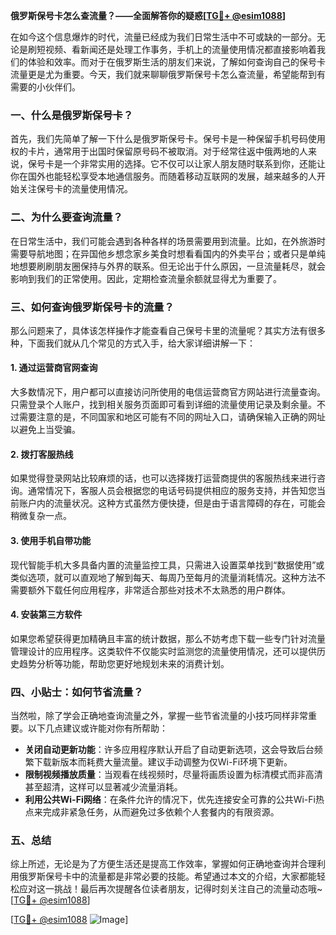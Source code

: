 **俄罗斯保号卡怎么查流量？——全面解答你的疑惑[[TG💪+ @esim1088](https://t.me/s/esim1088)]**

在如今这个信息爆炸的时代，流量已经成为我们日常生活中不可或缺的一部分。无论是刷短视频、看新闻还是处理工作事务，手机上的流量使用情况都直接影响着我们的体验和效率。而对于在俄罗斯生活的朋友们来说，了解如何查询自己的保号卡流量更是尤为重要。今天，我们就来聊聊俄罗斯保号卡怎么查流量，希望能帮到有需要的小伙伴们。

### 一、什么是俄罗斯保号卡？

首先，我们先简单了解一下什么是俄罗斯保号卡。保号卡是一种保留手机号码使用权的卡片，通常用于出国时保留原号码不被取消。对于经常往返中俄两地的人来说，保号卡是一个非常实用的选择。它不仅可以让家人朋友随时联系到你，还能让你在国外也能轻松享受本地通信服务。而随着移动互联网的发展，越来越多的人开始关注保号卡的流量使用情况。

### 二、为什么要查询流量？

在日常生活中，我们可能会遇到各种各样的场景需要用到流量。比如，在外旅游时需要导航地图；在异国他乡想念家乡美食时想看看国内的外卖平台；或者只是单纯地想要刷刷朋友圈保持与外界的联系。但无论出于什么原因，一旦流量耗尽，就会影响到我们的正常使用。因此，定期检查流量余额就显得尤为重要了。

### 三、如何查询俄罗斯保号卡的流量？

那么问题来了，具体该怎样操作才能查看自己保号卡里的流量呢？其实方法有很多种，下面我们就从几个常见的方式入手，给大家详细讲解一下：

#### 1. **通过运营商官网查询**
大多数情况下，用户都可以直接访问所使用的电信运营商官方网站进行流量查询。只需登录个人账户，找到相关服务页面即可看到详细的流量使用记录及剩余量。不过需要注意的是，不同国家和地区可能有不同的网址入口，请确保输入正确的网址以避免上当受骗。

#### 2. **拨打客服热线**
如果觉得登录网站比较麻烦的话，也可以选择拨打运营商提供的客服热线来进行咨询。通常情况下，客服人员会根据您的电话号码提供相应的服务支持，并告知您当前账户内的流量状况。这种方式虽然方便快捷，但是由于语言障碍的存在，可能会稍微复杂一点。

#### 3. **使用手机自带功能**
现代智能手机大多具备内置的流量监控工具，只需进入设置菜单找到“数据使用”或类似选项，就可以直观地了解到每天、每周乃至每月的流量消耗情况。这种方法不需要额外下载任何应用程序，非常适合那些对技术不太熟悉的用户群体。

#### 4. **安装第三方软件**
如果您希望获得更加精确且丰富的统计数据，那么不妨考虑下载一些专门针对流量管理设计的应用程序。这类软件不仅能实时监测您的流量使用情况，还可以提供历史趋势分析等功能，帮助您更好地规划未来的消费计划。

### 四、小贴士：如何节省流量？

当然啦，除了学会正确地查询流量之外，掌握一些节省流量的小技巧同样非常重要。以下几点建议或许能对你有所帮助：

- **关闭自动更新功能**：许多应用程序默认开启了自动更新选项，这会导致后台频繁下载新版本而耗费大量流量。建议手动调整为仅Wi-Fi环境下更新。
- **限制视频播放质量**：当观看在线视频时，尽量将画质设置为标清模式而非高清甚至超清，这样可以显著减少流量消耗。
- **利用公共Wi-Fi网络**：在条件允许的情况下，优先连接安全可靠的公共Wi-Fi热点来完成非紧急任务，从而避免过多依赖个人套餐内的有限资源。

### 五、总结

综上所述，无论是为了方便生活还是提高工作效率，掌握如何正确地查询并合理利用俄罗斯保号卡中的流量都是非常必要的技能。希望通过本文的介绍，大家都能轻松应对这一挑战！最后再次提醒各位读者朋友，记得时刻关注自己的流量动态哦~ [[TG💪+ @esim1088](https://t.me/s/esim1088)]

[[TG💪+ @esim1088](https://t.me/s/esim1088) ![Image](https://i.postimg.cc/4NQfJmqS/Snipaste-2025-05-13-00-14-12.png)]